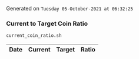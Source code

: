 Generated on `Tuesday 05-October-2021 at 06:32:25`

### Current to Target Coin Ratio
`current_coin_ratio.sh`

Date|Current|Target|Ratio
---|---|---|---
